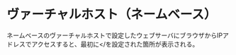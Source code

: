 ﻿# ヴァーチャルホスト（ネームベース）

ネームベースのヴァーチャルホストで設定したウェブサーバにブラウザからIPアドレスでアクセスすると、最初に<VirtualHost xxx.xxx.xxx></<VirtualHost>を設定された箇所が表示される。
